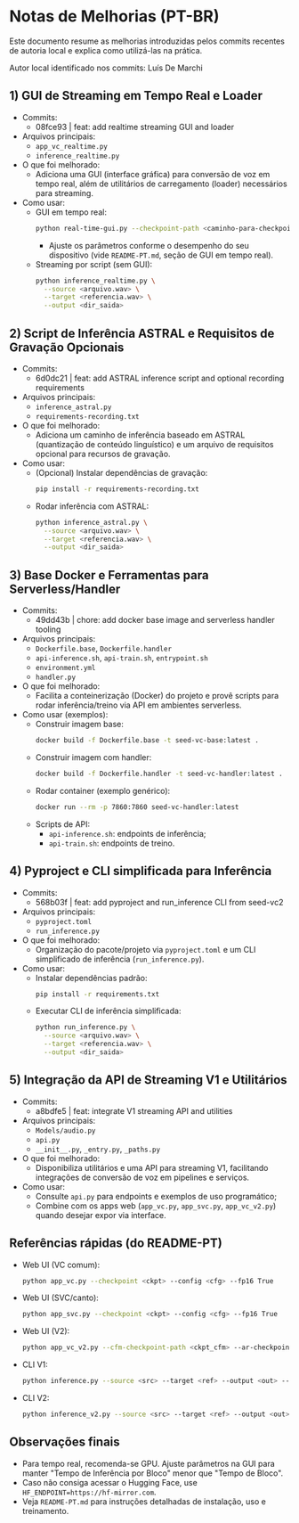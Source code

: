 # Notas de Melhorias (PT-BR)

Este documento resume as melhorias introduzidas pelos commits recentes de autoria local e explica como utilizá-las na prática.

Autor local identificado nos commits: Luís De Marchi

## 1) GUI de Streaming em Tempo Real e Loader
- Commits:
  - 08fce93 | feat: add realtime streaming GUI and loader
- Arquivos principais:
  - `app_vc_realtime.py`
  - `inference_realtime.py`
- O que foi melhorado:
  - Adiciona uma GUI (interface gráfica) para conversão de voz em tempo real, além de utilitários de carregamento (loader) necessários para streaming.
- Como usar:
  - GUI em tempo real:
    ```bash
    python real-time-gui.py --checkpoint-path <caminho-para-checkpoint> --config-path <caminho-para-config>
    ```
    - Ajuste os parâmetros conforme o desempenho do seu dispositivo (vide `README-PT.md`, seção de GUI em tempo real).
  - Streaming por script (sem GUI):
    ```bash
    python inference_realtime.py \
      --source <arquivo.wav> \
      --target <referencia.wav> \
      --output <dir_saida>
    ```

## 2) Script de Inferência ASTRAL e Requisitos de Gravação Opcionais
- Commits:
  - 6d0dc21 | feat: add ASTRAL inference script and optional recording requirements
- Arquivos principais:
  - `inference_astral.py`
  - `requirements-recording.txt`
- O que foi melhorado:
  - Adiciona um caminho de inferência baseado em ASTRAL (quantização de conteúdo linguístico) e um arquivo de requisitos opcional para recursos de gravação.
- Como usar:
  - (Opcional) Instalar dependências de gravação:
    ```bash
    pip install -r requirements-recording.txt
    ```
  - Rodar inferência com ASTRAL:
    ```bash
    python inference_astral.py \
      --source <arquivo.wav> \
      --target <referencia.wav> \
      --output <dir_saida>
    ```

## 3) Base Docker e Ferramentas para Serverless/Handler
- Commits:
  - 49dd43b | chore: add docker base image and serverless handler tooling
- Arquivos principais:
  - `Dockerfile.base`, `Dockerfile.handler`
  - `api-inference.sh`, `api-train.sh`, `entrypoint.sh`
  - `environment.yml`
  - `handler.py`
- O que foi melhorado:
  - Facilita a conteinerização (Docker) do projeto e provê scripts para rodar inferência/treino via API em ambientes serverless.
- Como usar (exemplos):
  - Construir imagem base:
    ```bash
    docker build -f Dockerfile.base -t seed-vc-base:latest .
    ```
  - Construir imagem com handler:
    ```bash
    docker build -f Dockerfile.handler -t seed-vc-handler:latest .
    ```
  - Rodar container (exemplo genérico):
    ```bash
    docker run --rm -p 7860:7860 seed-vc-handler:latest
    ```
  - Scripts de API:
    - `api-inference.sh`: endpoints de inferência;
    - `api-train.sh`: endpoints de treino.

## 4) Pyproject e CLI simplificada para Inferência
- Commits:
  - 568b03f | feat: add pyproject and run_inference CLI from seed-vc2
- Arquivos principais:
  - `pyproject.toml`
  - `run_inference.py`
- O que foi melhorado:
  - Organização do pacote/projeto via `pyproject.toml` e um CLI simplificado de inferência (`run_inference.py`).
- Como usar:
  - Instalar dependências padrão:
    ```bash
    pip install -r requirements.txt
    ```
  - Executar CLI de inferência simplificada:
    ```bash
    python run_inference.py \
      --source <arquivo.wav> \
      --target <referencia.wav> \
      --output <dir_saida>
    ```

## 5) Integração da API de Streaming V1 e Utilitários
- Commits:
  - a8bdfe5 | feat: integrate V1 streaming API and utilities
- Arquivos principais:
  - `Models/audio.py`
  - `api.py`
  - `__init__.py`, `_entry.py`, `_paths.py`
- O que foi melhorado:
  - Disponibiliza utilitários e uma API para streaming V1, facilitando integrações de conversão de voz em pipelines e serviços.
- Como usar:
  - Consulte `api.py` para endpoints e exemplos de uso programático;
  - Combine com os apps web (`app_vc.py`, `app_svc.py`, `app_vc_v2.py`) quando desejar expor via interface.

## Referências rápidas (do README-PT)
- Web UI (VC comum):
  ```bash
  python app_vc.py --checkpoint <ckpt> --config <cfg> --fp16 True
  ```
- Web UI (SVC/canto):
  ```bash
  python app_svc.py --checkpoint <ckpt> --config <cfg> --fp16 True
  ```
- Web UI (V2):
  ```bash
  python app_vc_v2.py --cfm-checkpoint-path <ckpt_cfm> --ar-checkpoint-path <ckpt_ar>
  ```
- CLI V1:
  ```bash
  python inference.py --source <src> --target <ref> --output <out> --diffusion-steps 25
  ```
- CLI V2:
  ```bash
  python inference_v2.py --source <src> --target <ref> --output <out> --convert-style true
  ```

## Observações finais
- Para tempo real, recomenda-se GPU. Ajuste parâmetros na GUI para manter "Tempo de Inferência por Bloco" menor que "Tempo de Bloco".
- Caso não consiga acessar o Hugging Face, use `HF_ENDPOINT=https://hf-mirror.com`.
- Veja `README-PT.md` para instruções detalhadas de instalação, uso e treinamento.

